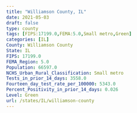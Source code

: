 ```yaml
---
title: "Williamson County, IL"
date: 2021-05-03
draft: false
type: county
tags: [FIPS:17199.0,FEMA:5.0,Small metro,Green]
categories: [IL]
County: Williamson County
State: IL
FIPS: 17199.0
FEMA_Region: 5.0
Population: 66597.0
NCHS_Urban_Rural_Classification: Small metro
Tests_in_prior_14_days: 3558.0
Fourteen_day_test_rate_per_100000: 5343.0
Percent_Positivity_in_prior_14_days: 0.026
Level: Green
url: /states/IL/williamson-county
---
```



